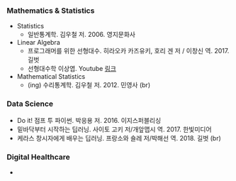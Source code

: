 ### Mathematics & Statistics
* Statistics
  * 일반통계학. 김우철 저. 2006. 영지문화사
* Linear Algebra
  * 프로그래머를 위한 선형대수. 히라오카 카즈유키, 호리 겐 저 / 이창신 역. 2017. 길벗
  * 선형대수학 이상엽. Youtube [링크](https://www.youtube.com/playlist?list=PL127T2Zu76FuVMq1UQnZv9SG-GFIdZfLg)
* Mathematical Statistics
  * (ing) 수리통계학. 김우철 저. 2012. 민영사
(br)
### Data Science
  * Do it! 점프 투 파이썬. 박응용 저. 2016. 이지스퍼블리싱
  * 밑바닥부터 시작하는 딥러닝. 사이토 고키 저/개앞맵시 역. 2017. 한빛미디어
  * 케라스 창시자에게 배우는 딥러닝. 프랑소와 숄레 저/박해선 역. 2018. 길벗
(br)
### Digital Healthcare
  *
